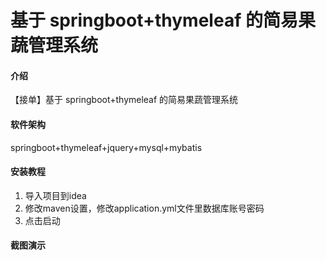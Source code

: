 # 基于 springboot+thymeleaf 的简易果蔬管理系统


#### 介绍
【接单】基于 springboot+thymeleaf 的简易果蔬管理系统

#### 软件架构

springboot+thymeleaf+jquery+mysql+mybatis


#### 安装教程

1.  导入项目到idea
2.  修改maven设置，修改application.yml文件里数据库账号密码
3.  点击启动


#### 截图演示


